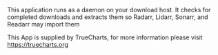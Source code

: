 This application runs as a daemon on your download host. It checks for completed downloads and extracts them so Radarr, Lidarr, Sonarr, and Readarr may import them

This App is supplied by TrueCharts, for more information please visit https://truecharts.org
